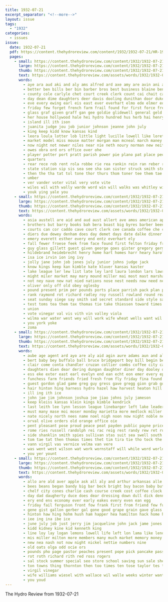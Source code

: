 ```yaml
---
title: 1932-07-21
excerpt_separator: "<!--more-->"
layout: issue
tags:
  - "1932"
categories:
  - issues
issue:
  date: 1932-07-21
  pdf: https://content.thehydroreview.com/content/1932/1932-07-21/HR-1932-07-21.pdf
  pages:
    - small: https://content.thehydroreview.com/content/1932/1932-07-21/small/HR-1932-07-21-01.jpg
      large: https://content.thehydroreview.com/content/1932/1932-07-21/large/HR-1932-07-21-01.jpg
      thumb: https://content.thehydroreview.com/content/1932/1932-07-21/thumbnails/HR-1932-07-21-01.jpg
      text: https://content.thehydroreview.com/assets/words/1932/1932-07-21/HR-1932-07-21-01.txt
      words:
        - aye ara aud aki and aly ams alfred ard axe amy are avin ani als all
        - better ben bills ber bin barber bros best business blaine bench bill battle bele bil ball boi barb baby bina bullard back been bronson boucher but boyle buck boyles
        - county cole carlyle chet court creek clerk count cai chait cases cox class car chamber cop cast congress city child cost corder coon col caddo cobb come
        - day dean dime daughters deer davis dooling dunithan door duke days dick dik dutcher dows deda
        - eve every ewing earl eis east ever everhart elmo ede elmer eon ene end
        - friday few forget french farm frail found for first force fred from fae fah fever fell friends fussell face
        - glass graf given graff gan gee goldie glidewell general geld ghee goodfellow gregory graft george gone graves georg
        - her house hollywood hale hei hydro hundred hus herb hai henry hatfield him holter hie hamilton holt hin home hardware harrison hues holding high harold hinton held hands husband hildebrand has had hall han
        - island ill ith ison
        - juanita judge jou job junior johnson jeanne john july
        - king keep kidd know kansas kind
        - leora loula lotter lob little light lucille lowell like loretta lips lee living lawrence lente left last lite lar
        - market model miss mouse matter morgan man mcneal march maney more mony myrtle monday mohler morning marsha mon moment members many max may merle men mar miller must mace marshall
        - now night not newer niles near nie neth noury norman new neith notice niehues nish norma
        - owes obra ord ors office over ohe
        - player potter port pratt parish power pie plano pat place people present pee page public poss piece ponte pesce past pro pugh phelps pillow post
        - quarters
        - rear rece rob rent rola robbe rie rea rankin rein ran reber rane riles rock rogers reno richert ree race robert real
        - state station sip sis sea see sha san sister struck smith stewart sund she shea show style stine shaw sees servi sand standing stolen spann side staples school self sandin second sandlin standard store suit seton set stock stick stroke saw
        - then the tha tat tol tone thor thurs thom toner tee them tae tom tie thon tor thy throw townsend thi tank till tool
        - umber
        - ver vander voter vital very vote vite
        - wiles wil with wally warde word win will walks was whitley wife wes wei water wey wie week west want
        - youk ying yale you
    - small: https://content.thehydroreview.com/content/1932/1932-07-21/small/HR-1932-07-21-02.jpg
      large: https://content.thehydroreview.com/content/1932/1932-07-21/large/HR-1932-07-21-02.jpg
      thumb: https://content.thehydroreview.com/content/1932/1932-07-21/thumbnails/HR-1932-07-21-02.jpg
      text: https://content.thehydroreview.com/assets/words/1932/1932-07-21/HR-1932-07-21-02.txt
      words:
        - asia austell are aid and aud aust allert ave amos american apple alice agnes age america andrew allie anderson addo arthur all ath albert
        - brothers but barry books bah bera boast big byres barber been baby brooks boucher brey bond blaine bender bandy bill bai busi bradley bahney bridges business bliss burden boards buddy bankers bernie blood
        - courts can cor caddo cave court clerk cee canada coffee che counts count course chris caller cope canning cost cox city church chas chester clara conaty come cold constant charles county cancel cartwright
        - diers due dewey denham does day demet days date dalke dinner dad demo
        - emery everett esther every end entz everhart ely
        - fall fewer froese feek from face found first felton friday frank free florence far france fisher fell favor fuente few friendly for flesh
        - guy glass gillett guest given george goes gister gregory german good garvey
        - hildebrand heidebrecht henry home hart homes harr heary harold hardware herndon him hamilton huge hartman herb hag holter hagle harry hydro hea hope high hen has hunt heen hinton harris har had
        - isa ice irvin ion ing ivy
        - jolly jane john job jones july junior johns judge jack
        - know kings keep kan kimble kate kluver kansas kaster
        - lake league ler lew list late ley lard laura london lars lawrence last lately lat ling law lowell lent
        - might miler market may mary mound miller mai most mast marshall marvin matter marie mellon men much maceo mine mis mar mas masters made maude miss
        - not ney nave new nat nied nations nose nest needs now need near north
        - oliver only off old obey oglesby
        - pound present prim per pounds ports place parrish pack plan pitzer por pay paris pride pleasant passage past
        - rank raymond rot richard radley roy russell rowland round ready roosevelt reque rat ralph ray rome
        - seat sunday siege say smith sad secret standard side style safe steed sas said shaw spice she stands still salute silence scarth sutton sin states see saturday stand stovall son school seem sheriff such stanfill sick set soe store save sam sone speer super sees state subject
        - test toms tea them tax thomas tie take thiessen toward times tes the tater turn triplett ten trom texas too teach tas taunt
        - union
        - vote vinegar val vis vith vin valley viola
        - wilma war water west wey will work wife wheat wells want wil wake with willing weak was watch william wilson waters wee week walls
        - you york yoke
        - zoma
    - small: https://content.thehydroreview.com/content/1932/1932-07-21/small/HR-1932-07-21-03.jpg
      large: https://content.thehydroreview.com/content/1932/1932-07-21/large/HR-1932-07-21-03.jpg
      thumb: https://content.thehydroreview.com/content/1932/1932-07-21/thumbnails/HR-1932-07-21-03.jpg
      text: https://content.thehydroreview.com/assets/words/1932/1932-07-21/HR-1932-07-21-03.txt
      words:
        - aube age agent ard ayo are aly aid agin aure adams aun and all arizona
        - bert baby bey buffalo ball bruce bridgeport boy bill begin bee better betty brew been branson bring bie bryant bora bob born bethel bottle bir bry bru bread bud best
        - clair come conta chandler cruzan collier combs coffee city cash car can calles cea cold chesley company chance canyon cochran cord colony colorado cox cole clinton comes cant
        - daughters dien dear dering dungan daughter diner day dooley dod dinner davidson davina ded dim drinks doing during
        - ess eke exter east earl evelyn end ean echt eon emer every epperly erford
        - funchess farm friends fried fresh from fly friday fina found free first for franc far ford fing
        - guest gordon glad game greg guy gress gave gregg gion grab gov goodyear glidewell gore gifford given ger
        - hair hinton hing harness hydro hazel haw harvest heaton hill her hon haan hamilton hancock half homestead had hour hope hall hosey hom harry home homes harm has
        - ill ing ith ice
        - john jae jim johnson joshua joe jiao johns july jameson
        - keep kleiss kansas klein kings kimble kendrick
        - last leith lee lynn lesson league linebarger left lake leader late lena lie let lather list
        - must many mase moi moser monday marietta more medlock miller may missouri mose million man myrtle mis murra moy miss mee members
        - nate nicely north nees name noel nigh noon now night noble new not
        - orval olive orders old orange office oie
        - pent pleasant pose proud peace peat payden public payne price past part prey pass pullen pound plate
        - rome ries russell randolph rei rac reig rest randy rew ret ruth ruby roll ridge
        - side shanklin smith spies sullivan stas suit sea swell south she sei sleep schafer stevens sales sins sudan sunny still sin ser saturday sparks sutton sou steep supper short sunday store sherman shoe summer special sick seen speedy southers simpson steen say style sund sie suh sell staff sinclair sons suter sale
        - tom tae tat then thomas times thet tim tira tie tho tock the terrace taylor tee tian tote thad take tanase texas try than thora tennessee them tao tex
        - vann virgil vas vernice velma van vere
        - was went west wilson wat work wornstaff will while word world well wich woodman wes with watson wilt want williams wert white week wells willis weatherford wey wack
        - you yer yount
    - small: https://content.thehydroreview.com/content/1932/1932-07-21/small/HR-1932-07-21-04.jpg
      large: https://content.thehydroreview.com/content/1932/1932-07-21/large/HR-1932-07-21-04.jpg
      thumb: https://content.thehydroreview.com/content/1932/1932-07-21/thumbnails/HR-1932-07-21-04.jpg
      text: https://content.thehydroreview.com/assets/words/1932/1932-07-21/HR-1932-07-21-04.txt
      words:
        - allo are ald aver apple ask all aly and arthur arkansas alle agent alton ago arent
        - bees beans began bandy big bar beck bright buy bacon baby but butcher boys bill barber bars back bye beter bert baptist bulk bur blend books book belge ben business bank brought
        - chelf city cones charlie cash course creek cost coffee clock call cake carlyle carry clear corn child come cream christ charles church cheese came crystal can christian cousin caddo
        - day dad daugherty duce does dear dressing down dull dick denn daughter death daily dalke don dows dollar dai
        - ery end ens economy ever early eakes every even ean egg
        - friday fail ferguson front fow frank first from friend few full fast fuel far fire free famous fare for flak fred
        - gene gist gallon gerber gal gone good grape grain gave glass
        - hinton haw hing hohm hush ham happer hea hamilton hack home hydro half holler has harold hugh honey him her held holding hus hes hot hag hur homa heaton heaven
        - iee ing ina ibe ice
        - june july job just jerry jim jacqueline john jack jame jones
        - kidd kidney kine kid kenneth king
        - line loy lay logan lemons lowell life left lon lama like lenora land let lois less laundry lydia lunch
        - mis miller milton more members many much market memory money mor most milk masoner mountain mapel moni miss
        - new nea nash not now night nickel nettie numbers nine
        - old oats olga odd ocie ors
        - pounds pho page pastor peaches present pope pick pancake pass plenty price pink pour pay plum per pro pound public pint pam pinto prima pump
        - rot roth richard rith red ross rogers
        - sal stock summer special seo store school saving sun sale she sir saturday sot side salmon salad stange sock six sister standard spare smith sugar sed steele start sell small soap size sunrise stay sik sui sixt september sunday sae service
        - ton towns thing thornton then too times ten tose taylor tes the tal tag tucker tast than tea them
        - virgil vinegar
        - wife williams wiesel with wallace wil walle weeks winter want watch weatherford will well week win water weit why wien white weather was wykert waller
        - you youd
---
```


The Hydro Review from 1932-07-21

<!--more-->

